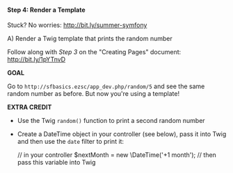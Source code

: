 #### Step 4:  Render a Template
Stuck? No worries: http://bit.ly/summer-symfony

A) Render a Twig template that prints the random number

Follow along with *Step 3* on the "Creating Pages" document:
    http://bit.ly/1pYTnvD

**GOAL**

Go to `http://sfbasics.ezsc/app_dev.php/random/5` and
see the same random number as before. But now you're using
a template!

**EXTRA CREDIT**

* Use the Twig `random()` function to print a second random number

* Create a DateTime object in your controller (see below),
pass it into Twig and then use the `date` filter to print it:

    // in your controller
    $nextMonth = new \DateTime('+1 month');
    // then pass this variable into Twig
